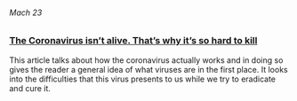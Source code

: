 ###### Mach 23

### [The Coronavirus isn’t alive. That’s why it’s so hard to kill](https://www.washingtonpost.com/health/2020/03/23/coronavirus-isnt-alive-thats-why-its-so-hard-kill/)

This article talks about how the coronavirus actually works and in doing so gives the reader a general idea of what viruses are in the first place. It looks into the difficulties that this virus presents to us while we try to eradicate and cure it. 
